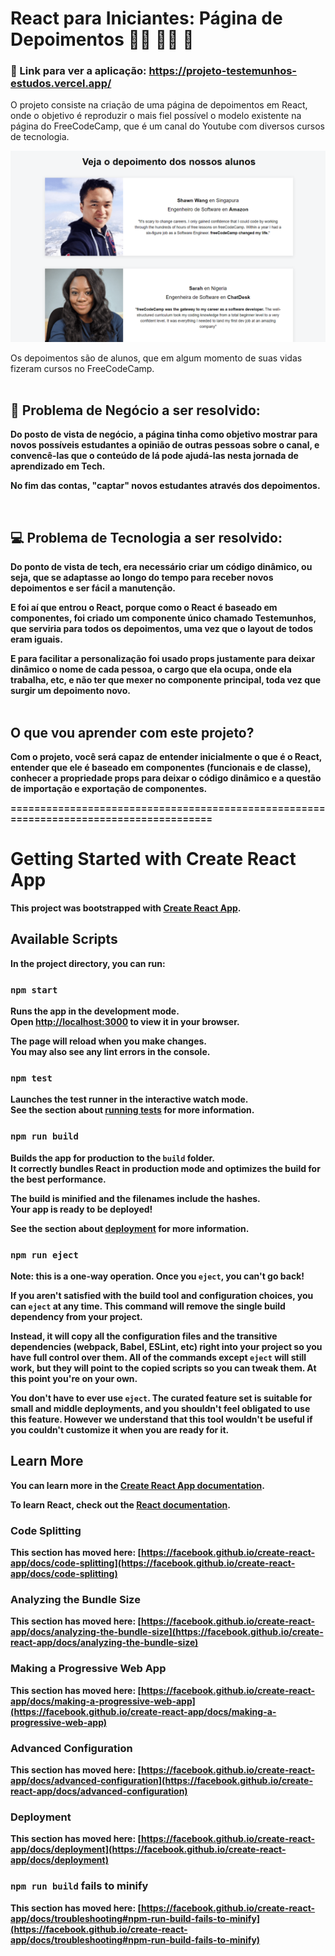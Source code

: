 # React para Iniciantes: Página de Depoimentos :red_haired_woman: :person_red_hair: :older_woman:

### :link: Link para ver a aplicação: https://projeto-testemunhos-estudos.vercel.app/

O projeto consiste na criação de uma página de depoimentos em React, onde o objetivo é reproduzir o mais fiel possível o modelo existente na página do FreeCodeCamp, que é um canal do Youtube com diversos cursos de tecnologia.

<img src=https://github.com/maaiiaaraacruuz/estudos-react-para-iniciantes/blob/main/Projeto-Testemunhos/meu-app/depoimentos-react.png/>

Os depoimentos são de alunos, que em algum momento de suas vidas fizeram cursos no FreeCodeCamp.
<br>
<br>
## :dart: Problema de Negócio a ser resolvido:

<b>Do posto de vista de negócio<b>, a página tinha como objetivo mostrar para novos possíveis estudantes a opinião de outras pessoas sobre o canal, e convencê-las que o conteúdo de lá pode ajudá-las nesta jornada de aprendizado em Tech.
  
No fim das contas, "captar" novos estudantes através dos depoimentos.
  
<br>
  
## :computer: Problema de Tecnologia a ser resolvido:

<b>Do ponto de vista de tech<b>, era necessário criar um código dinâmico, ou seja, que se adaptasse ao longo do tempo para receber novos depoimentos e ser fácil a manutenção.

E foi aí que entrou o React, porque como o React é baseado em componentes, foi criado um componente único chamado Testemunhos, que serviria para todos os depoimentos, uma vez que o layout de todos eram iguais.

E para facilitar a personalização foi usado props justamente para deixar dinâmico o nome de cada pessoa, o cargo que ela ocupa, onde ela trabalha, etc, e não ter que mexer no componente principal, toda vez que surgir um depoimento novo.
<br>
<br>
  
## O que vou aprender com este projeto?
  
Com o projeto, você será capaz de entender inicialmente o que é o React, entender que ele é baseado em componentes (funcionais e de classe), conhecer a propriedade props para deixar o código dinâmico e a questão de importação e exportação de componentes. 
  
  
=======================================================================================

# Getting Started with Create React App

This project was bootstrapped with [Create React App](https://github.com/facebook/create-react-app).

## Available Scripts

In the project directory, you can run:

### `npm start`

Runs the app in the development mode.\
Open [http://localhost:3000](http://localhost:3000) to view it in your browser.

The page will reload when you make changes.\
You may also see any lint errors in the console.

### `npm test`

Launches the test runner in the interactive watch mode.\
See the section about [running tests](https://facebook.github.io/create-react-app/docs/running-tests) for more information.

### `npm run build`

Builds the app for production to the `build` folder.\
It correctly bundles React in production mode and optimizes the build for the best performance.

The build is minified and the filenames include the hashes.\
Your app is ready to be deployed!

See the section about [deployment](https://facebook.github.io/create-react-app/docs/deployment) for more information.

### `npm run eject`

**Note: this is a one-way operation. Once you `eject`, you can't go back!**

If you aren't satisfied with the build tool and configuration choices, you can `eject` at any time. This command will remove the single build dependency from your project.

Instead, it will copy all the configuration files and the transitive dependencies (webpack, Babel, ESLint, etc) right into your project so you have full control over them. All of the commands except `eject` will still work, but they will point to the copied scripts so you can tweak them. At this point you're on your own.

You don't have to ever use `eject`. The curated feature set is suitable for small and middle deployments, and you shouldn't feel obligated to use this feature. However we understand that this tool wouldn't be useful if you couldn't customize it when you are ready for it.

## Learn More

You can learn more in the [Create React App documentation](https://facebook.github.io/create-react-app/docs/getting-started).

To learn React, check out the [React documentation](https://reactjs.org/).

### Code Splitting

This section has moved here: [https://facebook.github.io/create-react-app/docs/code-splitting](https://facebook.github.io/create-react-app/docs/code-splitting)

### Analyzing the Bundle Size

This section has moved here: [https://facebook.github.io/create-react-app/docs/analyzing-the-bundle-size](https://facebook.github.io/create-react-app/docs/analyzing-the-bundle-size)

### Making a Progressive Web App

This section has moved here: [https://facebook.github.io/create-react-app/docs/making-a-progressive-web-app](https://facebook.github.io/create-react-app/docs/making-a-progressive-web-app)

### Advanced Configuration

This section has moved here: [https://facebook.github.io/create-react-app/docs/advanced-configuration](https://facebook.github.io/create-react-app/docs/advanced-configuration)

### Deployment

This section has moved here: [https://facebook.github.io/create-react-app/docs/deployment](https://facebook.github.io/create-react-app/docs/deployment)

### `npm run build` fails to minify

This section has moved here: [https://facebook.github.io/create-react-app/docs/troubleshooting#npm-run-build-fails-to-minify](https://facebook.github.io/create-react-app/docs/troubleshooting#npm-run-build-fails-to-minify)
